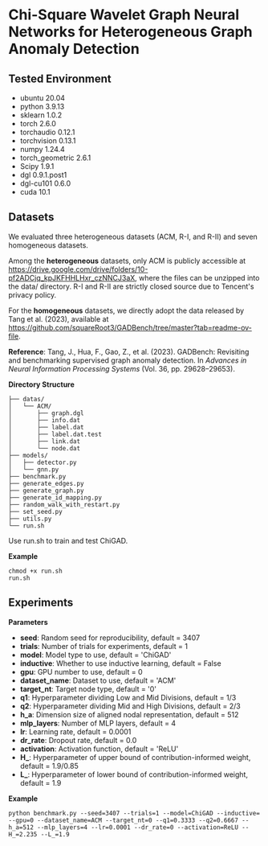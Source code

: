 
# Chi-Square Wavelet Graph Neural Networks for Heterogeneous Graph Anomaly Detection

## Tested Environment

- ubuntu 20.04
- python 3.9.13
- sklearn 1.0.2
- torch 2.6.0
- torchaudio 0.12.1
- torchvision 0.13.1
- numpy 1.24.4
- torch_geometric 2.6.1
- Scipy 1.9.1
- dgl 0.9.1.post1
- dgl-cu101 0.6.0
- cuda 10.1

## Datasets

We evaluated three heterogeneous datasets (ACM, R-I, and R-II) and seven homogeneous datasets. 

Among the **heterogeneous** datasets, only ACM is publicly accessible at https://drive.google.com/drive/folders/10-pf2ADCjq_kpJKFHHLHxr_czNNCJ3aX, where the files can be unzipped into the data/ directory. R-I and R-II are strictly closed source due to Tencent's privacy policy. 

For the **homogeneous** datasets, we directly adopt the data released by Tang et al. (2023), available at https://github.com/squareRoot3/GADBench/tree/master?tab=readme-ov-file.

**Reference**:
Tang, J., Hua, F., Gao, Z., et al. (2023). GADBench: Revisiting and benchmarking supervised graph anomaly detection. In *Advances in Neural Information Processing Systems* (Vol. 36, pp. 29628–29653).

**Directory Structure**

```
├── datas/
│   └── ACM/
│       ├── graph.dgl
│       ├── info.dat
│       ├── label.dat
│       ├── label.dat.test
│       ├── link.dat
│       └── node.dat
├── models/
│   ├── detector.py
│   └── gnn.py
├── benchmark.py
├── generate_edges.py
├── generate_graph.py
├── generate_id_mapping.py
├── random_walk_with_restart.py
├── set_seed.py
├── utils.py
└── run.sh
```

Use run.sh to train and test ChiGAD.

**Example**
```
chmod +x run.sh
run.sh
```

## Experiments

**Parameters**
- **seed**: Random seed for reproducibility, default = 3407
- **trials**: Number of trials for experiments, default = 1
- **model**: Model type to use, default = 'ChiGAD'
- **inductive**: Whether to use inductive learning, default = False
- **gpu**: GPU number to use, default = 0
- **dataset_name**: Dataset to use, default = 'ACM'
- **target_nt**: Target node type, default = '0'
- **q1**: Hyperparameter dividing Low and Mid Divisions, default = 1/3
- **q2**: Hyperparameter dividing Mid and High Divisions, default = 2/3
- **h_a**: Dimension size of aligned nodal representation, default = 512
- **mlp_layers**: Number of MLP layers, default = 4
- **lr**: Learning rate, default = 0.0001
- **dr_rate**: Dropout rate, default = 0.0
- **activation**: Activation function, default = 'ReLU'
- **H_**: Hyperparameter of upper bound of contribution-informed weight, default = 1.9/0.85
- **L_**: Hyperparameter of lower bound of contribution-informed weight, default = 1.9

**Example**
```
python benchmark.py --seed=3407 --trials=1 --model=ChiGAD --inductive= --gpu=0 --dataset_name=ACM --target_nt=0 --q1=0.3333 --q2=0.6667 --h_a=512 --mlp_layers=4 --lr=0.0001 --dr_rate=0 --activation=ReLU --H_=2.235 --L_=1.9
```

